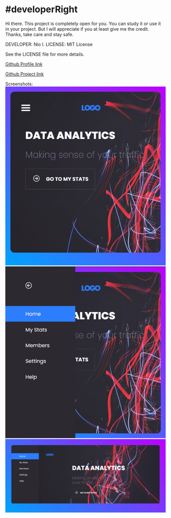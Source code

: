 # #developerRight

Hi there. This project is completely open for you. You can study it or use it in your project. But I will appreciate if you at least give me the credit. Thanks, take care and stay safe.

DEVELOPER: Nio I.
LICENSE: MIT License

See the LICENSE file for more details.

[Github Profile link](https://github.com/Autorun-AVS)

[Github Project link](https://github.com/Autorun-AVS/HTML-CSS-JS-Data-Analytics-Dashboard-AVS-20240703)

Screenshots:
![Project screenshot 1](screenshots/Data-Analytics-Dashboard-AVS%20(1).png)
![Project screenshots 2](screenshots/Data-Analytics-Dashboard-AVS%20(2).png)
![Project screenshots 3](screenshots/Data-Analytics-Dashboard-AVS%20(3).png)